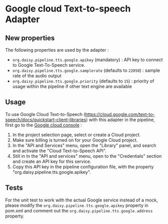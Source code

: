 # Google cloud Text-to-speech Adapter

## New properties

The following properties are used by the adapter : 
- `org.daisy.pipeline.tts.google.apikey` (mandatory) : API key to connect to Google Text-To-Speech service.
- `org.daisy.pipeline.tts.google.samplerate` (defaults to `22050`) : sample rate of the audio output
- `org.daisy.pipeline.tts.google.priority` (defaults to `15`) : priority of usage within the pipeline if other text engine are available

## Usage 

To use Google Cloud Text-to-Speech (https://cloud.google.com/text-to-speech/docs/quickstart-client-libraries) with this adapter in the pipeline, first go to the [Google cloud console](https://console.cloud.google.com)  :
1. In the project selection page, select or create a Cloud project.
2. Make sure billing is turned on for your Google Cloud project.
3. In the "API and Services" menu, open the "Library" panel, and search and activate the "Cloud Text-to-Speech API".
4. Still in In the "API and services" menu, open to the "Credentials" section and create an API key for this service.
5. Copy this API key in the pipeline configuration file, with the property "org.daisy.pipeline.tts.google.apikey".

## Tests

For the unit test to work with the actual Google service instead of a mock, please modify the `org.daisy.pipeline.tts.google.apikey` property in pom.xml and comment out the `org.daisy.pipeline.tts.google.address` property.
